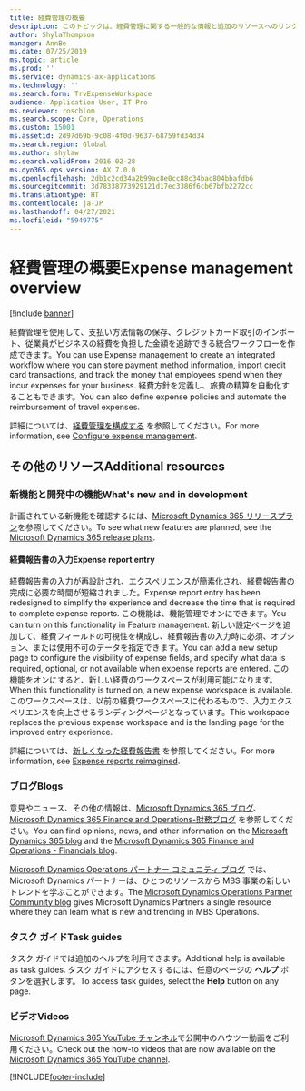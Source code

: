 ```yaml
---
title: 経費管理の概要
description: このトピックは、経費管理に関する一般的な情報と追加のリソースへのリンクについて説明します。 経費管理を使用して、支払い方法情報の保存、クレジットカード取引のインポート、従業員がビジネスの経費を負担した金額を追跡できる統合ワークフローを作成できます。
author: ShylaThompson
manager: AnnBe
ms.date: 07/25/2019
ms.topic: article
ms.prod: ''
ms.service: dynamics-ax-applications
ms.technology: ''
ms.search.form: TrvExpenseWorkspace
audience: Application User, IT Pro
ms.reviewer: roschlom
ms.search.scope: Core, Operations
ms.custom: 15001
ms.assetid: 2d97d69b-9c08-4f0d-9637-68759fd34d34
ms.search.region: Global
ms.author: shylaw
ms.search.validFrom: 2016-02-28
ms.dyn365.ops.version: AX 7.0.0
ms.openlocfilehash: 2db1c2cd34a2b99ac8e0cc88c34bac804bbafdb6
ms.sourcegitcommit: 3d78338773929121d17ec3386f6cb67bfb2272cc
ms.translationtype: HT
ms.contentlocale: ja-JP
ms.lasthandoff: 04/27/2021
ms.locfileid: "5949775"
---
```

# <a name="expense-management-overview"></a><span data-ttu-id="9c2cf-104">経費管理の概要</span><span class="sxs-lookup"><span data-stu-id="9c2cf-104">Expense management overview</span></span>

[!include [banner](../includes/banner.md)]

<span data-ttu-id="9c2cf-105">経費管理を使用して、支払い方法情報の保存、クレジットカード取引のインポート、従業員がビジネスの経費を負担した金額を追跡できる統合ワークフローを作成できます。</span><span class="sxs-lookup"><span data-stu-id="9c2cf-105">You can use Expense management to create an integrated workflow where you can store payment method information, import credit card transactions, and track the money that employees spend when they incur expenses for your business.</span></span> <span data-ttu-id="9c2cf-106">経費方針を定義し、旅費の精算を自動化することもできます。</span><span class="sxs-lookup"><span data-stu-id="9c2cf-106">You can also define expense policies and automate the reimbursement of travel expenses.</span></span>

<span data-ttu-id="9c2cf-107">詳細については、[経費管理を構成する](plan-expense-management.md) を参照してください。</span><span class="sxs-lookup"><span data-stu-id="9c2cf-107">For more information, see [Configure expense management](plan-expense-management.md).</span></span>

## <a name="additional-resources"></a><span data-ttu-id="9c2cf-108">その他のリソース</span><span class="sxs-lookup"><span data-stu-id="9c2cf-108">Additional resources</span></span>

### <a name="whats-new-and-in-development"></a><span data-ttu-id="9c2cf-109">新機能と開発中の機能</span><span class="sxs-lookup"><span data-stu-id="9c2cf-109">What's new and in development</span></span>

<span data-ttu-id="9c2cf-110">計画されている新機能を確認するには、[Microsoft Dynamics 365 リリースプラン](/dynamics365/release-plans/)を参照してください。</span><span class="sxs-lookup"><span data-stu-id="9c2cf-110">To see what new features are planned, see the [Microsoft Dynamics 365 release plans](/dynamics365/release-plans/).</span></span>

#### <a name="expense-report-entry"></a><span data-ttu-id="9c2cf-111">経費報告書の入力</span><span class="sxs-lookup"><span data-stu-id="9c2cf-111">Expense report entry</span></span>

<span data-ttu-id="9c2cf-112">経費報告書の入力が再設計され、エクスペリエンスが簡素化され、経費報告書の完成に必要な時間が短縮されました。</span><span class="sxs-lookup"><span data-stu-id="9c2cf-112">Expense report entry has been redesigned to simplify the experience and decrease the time that is required to complete expense reports.</span></span> <span data-ttu-id="9c2cf-113">この機能は、機能管理でオンにできます。</span><span class="sxs-lookup"><span data-stu-id="9c2cf-113">You can turn on this functionality in Feature management.</span></span> <span data-ttu-id="9c2cf-114">新しい設定ページを追加して、経費フィールドの可視性を構成し、経費報告書の入力時に必須、オプション、または使用不可のデータを指定できます。</span><span class="sxs-lookup"><span data-stu-id="9c2cf-114">You can add a new setup page to configure the visibility of expense fields, and specify what data is required, optional, or not available when expense reports are entered.</span></span> <span data-ttu-id="9c2cf-115">この機能をオンにすると、新しい経費のワークスペースが利用可能になります。</span><span class="sxs-lookup"><span data-stu-id="9c2cf-115">When this functionality is turned on, a new expense workspace is available.</span></span> <span data-ttu-id="9c2cf-116">このワークスペースは、以前の経費ワークスペースに代わるもので、入力エクスペリエンスを向上させるランディングページとなっています。</span><span class="sxs-lookup"><span data-stu-id="9c2cf-116">This workspace replaces the previous expense workspace and is the landing page for the improved entry experience.</span></span>

<span data-ttu-id="9c2cf-117">詳細については、[新しくなった経費報告書](ExpenseWorkspaceNew.md) を参照してください。</span><span class="sxs-lookup"><span data-stu-id="9c2cf-117">For more information, see [Expense reports reimagined](ExpenseWorkspaceNew.md).</span></span>

### <a name="blogs"></a><span data-ttu-id="9c2cf-118">ブログ</span><span class="sxs-lookup"><span data-stu-id="9c2cf-118">Blogs</span></span>

<span data-ttu-id="9c2cf-119">意見やニュース、その他の情報は、[Microsoft Dynamics 365 ブログ](https://community.dynamics.com/b/msftdynamicsblog?c=Enterprise)、[Microsoft Dynamics 365 Finance and Operations-財務ブログ](https://community.dynamics.com/365/financeandoperations/b/financials) を参照してください。</span><span class="sxs-lookup"><span data-stu-id="9c2cf-119">You can find opinions, news, and other information on the [Microsoft Dynamics 365 blog](https://community.dynamics.com/b/msftdynamicsblog?c=Enterprise) and the [Microsoft Dynamics 365 Finance and Operations - Financials blog](https://community.dynamics.com/365/financeandoperations/b/financials).</span></span>

<span data-ttu-id="9c2cf-120">[Microsoft Dynamics Operations パートナー コミュニティ ブログ](https://community.dynamics.com/partner/b/operationspartnercommunityblog) では、 Microsoft Dynamics パートナーは、ひとつのリソースから MBS 事業の新しいトレンドを学ぶことができます。</span><span class="sxs-lookup"><span data-stu-id="9c2cf-120">The [Microsoft Dynamics Operations Partner Community blog](https://community.dynamics.com/partner/b/operationspartnercommunityblog) gives Microsoft Dynamics Partners a single resource where they can learn what is new and trending in MBS Operations.</span></span>

### <a name="task-guides"></a><span data-ttu-id="9c2cf-121">タスク ガイド</span><span class="sxs-lookup"><span data-stu-id="9c2cf-121">Task guides</span></span>

<span data-ttu-id="9c2cf-122">タスク ガイドでは追加のヘルプを利用できます。</span><span class="sxs-lookup"><span data-stu-id="9c2cf-122">Additional help is available as task guides.</span></span> <span data-ttu-id="9c2cf-123">タスク ガイドにアクセスするには、任意のページの **ヘルプ** ボタンを選択します。</span><span class="sxs-lookup"><span data-stu-id="9c2cf-123">To access task guides, select the **Help** button on any page.</span></span>

### <a name="videos"></a><span data-ttu-id="9c2cf-124">ビデオ</span><span class="sxs-lookup"><span data-stu-id="9c2cf-124">Videos</span></span>

<span data-ttu-id="9c2cf-125">[Microsoft Dynamics 365 YouTube チャンネル](https://www.youtube.com/channel/UCJGCg4rB3QSs8y_1FquelBQ)で公開中のハウツー動画をご利用ください。</span><span class="sxs-lookup"><span data-stu-id="9c2cf-125">Check out the how-to videos that are now available on the [Microsoft Dynamics 365 YouTube channel](https://www.youtube.com/channel/UCJGCg4rB3QSs8y_1FquelBQ).</span></span>


[!INCLUDE[footer-include](../includes/footer-banner.md)]